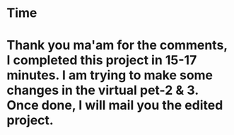 # Time

# Thank you ma'am for the comments, I completed this project in 15-17 minutes. I am trying to make some changes in the virtual pet-2 & 3. Once done, I will mail you the edited project.
